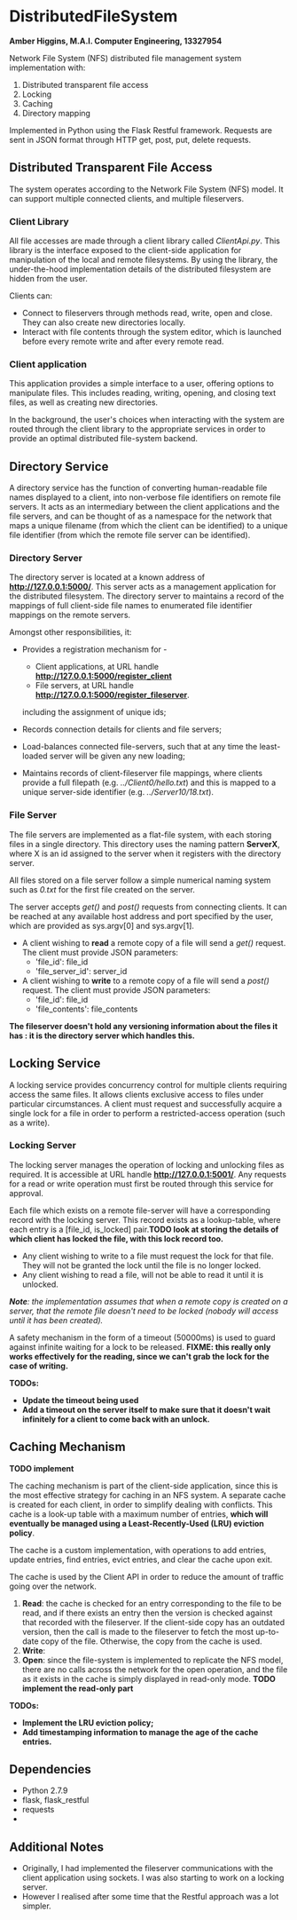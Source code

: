# DistributedFileSystem
<b>Amber Higgins, M.A.I. Computer Engineering, 13327954</b>

Network File System (NFS) distributed file management system implementation with:
1. Distributed transparent file access
2. Locking
3. Caching
4. Directory mapping

Implemented in Python using the Flask Restful framework. Requests are sent in JSON format through HTTP get, post, put, delete requests.


## Distributed Transparent File Access
The system operates according to the Network File System (NFS) model. It can support multiple connected clients, and multiple fileservers. 

### Client Library
All file accesses are made through a client library called <i>ClientApi.py</i>. This library is the interface exposed to the client-side application for manipulation of the local and remote filesystems. By using the library, the under-the-hood implementation details of the distributed filesystem are hidden from the user.

Clients can:
* Connect to fileservers through methods read, write, open and close. They can also create new directories locally. 
* Interact with file contents through the system editor, which is launched before every remote write and after every remote read.

### Client application
This application provides a simple interface to a user, offering options to manipulate files. This includes reading, writing, opening, and closing text files, as well as creating new directories.

In the background, the user's choices when interacting with the system are routed through the client library to the appropriate services in order to provide an optimal distributed file-system backend.


## Directory Service
A directory service has the function of converting human-readable file names displayed to a client, into non-verbose file identifiers on remote file servers. It acts as an intermediary between the client applications and the file servers, and can be thought of as a namespace for the network that maps a unique filename (from which the client can be identified) to a unique file identifier (from which the remote file server can be identified).

### Directory Server
The directory server is located at a known address of <b>http://127.0.0.1:5000/</b>. This server acts as a management application for the distributed filesystem.  The directory server to maintains a record of the mappings of full client-side file names to enumerated file identifier mappings on the remote servers.

Amongst other responsibilities, it:
* Provides a registration mechanism for -
  * Client applications, at URL handle <b>http://127.0.0.1:5000/register_client</b>
  * File servers, at URL handle <b>http://127.0.0.1:5000/register_fileserver</b>.
  
  including the assignment of unique ids;
* Records connection details for clients and file servers;
* Load-balances connected file-servers, such that at any time the least-loaded server will be given any new loading;
* Maintains records of client-fileserver file mappings, where clients provide a full filepath (e.g. <i>../Client0/hello.txt</i>) and this is mapped to a unique server-side identifier (e.g. <i>../Server10/18.txt</i>).


### File Server
The file servers are implemented as a flat-file system, with each storing files in a single directory. This directory uses the naming pattern <b>ServerX</b>, where X is an id assigned to the server when it registers with the directory server.

All files stored on a file server follow a simple numerical naming system such as <i>0.txt</i> for the first file created on the server. 

The server accepts <i>get()</i> and <i>post()</i> requests from connecting clients. It can be reached at any available host address and port specified by the user, which are provided as sys.argv[0] and sys.argv[1].
* A client wishing to <b>read</b> a remote copy of a file will send a <i>get()</i> request. The client must provide JSON parameters:
  * 'file_id': file_id
  * 'file_server_id': server_id
* A client wishing to <b>write</b> to a remote copy of a file will send a <i>post()</i> request. The client must provide JSON parameters:
  * 'file_id': file_id
  * 'file_contents': file_contents

<b>The fileserver doesn't hold any versioning information about the files it has : it is the directory server which handles this.</b>

## Locking Service
A locking service provides concurrency control for multiple clients requiring access the same files. It allows clients exclusive access to files under particular circumstances. A client must request and successfully acquire a single lock for a file in order to perform a restricted-access operation (such as a write).

### Locking Server
The locking server manages the operation of locking and unlocking files as required. It is accessible at URL handle <b>http://127.0.0.1:5001/</b>. Any requests for a read or write operation must first be routed through this service for approval.

Each file which exists on a remote file-server will have a corresponding record with the locking server. This record exists as a lookup-table, where each entry is a [file_id, is_locked] pair.<b>TODO look at storing the details of which client has locked the file, with this lock record too.</b>
* Any client wishing to write to a file must request the lock for that file. They will not be granted the lock until the file is no longer locked. 
* Any client wishing to read a file, will not be able to read it until it is unlocked.

<i><b>Note</b>: the implementation assumes that when a remote copy is created on a server, that the remote file doesn't need to be locked (nobody will access until it has been created).</i>

A safety mechanism in the form of a timeout (50000ms) is used to guard against infinite waiting for a lock to be released. <b>FIXME: this really only works effectively for the reading, since we can't grab the lock for the case of writing.</b>

<b>TODOs:
* Update the timeout being used
* Add a timeout on the server itself to make sure that it doesn't wait infinitely for a client to come back with an unlock.</b>

## Caching Mechanism
<b>TODO implement</b>

The caching mechanism is part of the client-side application, since this is the most effective strategy for caching in an NFS system. A separate cache is created for each client, in order to simplify dealing with conflicts. This cache is a look-up table with a maximum number of entries, <b>which will eventually be managed using a Least-Recently-Used (LRU) eviction policy</b>.

The cache is a custom implementation, with operations to add entries, update entries, find entries, evict entries, and clear the cache upon exit.

The cache is used by the Client API in order to reduce the amount of traffic going over the network.

1. <b>Read</b>: the cache is checked for an entry corresponding to the file to be read, and if there exists an entry then the version is checked against that recorded with the fileserver. If the client-side copy has an outdated version, then the call is made to the fileserver to fetch the most up-to-date copy of the file. Otherwise, the copy from the cache is used.
2. <b>Write</b>:
3. <b>Open</b>: since the file-system is implemented to replicate the NFS model, there are no calls across the network for the open operation, and the file as it exists in the cache is simply displayed in read-only mode. <b>TODO implement the read-only part</b>

<b>TODOs:
* Implement the LRU eviction policy;
* Add timestamping information to manage the age of the cache entries.</b>

## Dependencies
* Python 2.7.9
* flask, flask_restful
* requests
*

## Additional Notes
* Originally, I had implemented the fileserver communications with the client application using sockets. I was also starting to work on a locking server.
* However I realised after some time that the Restful approach was a lot simpler.
